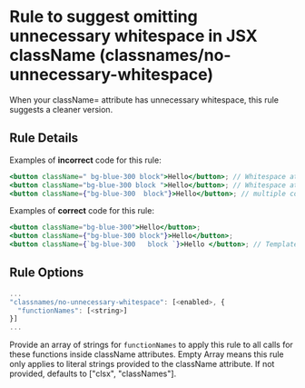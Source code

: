# Rule to suggest omitting unnecessary whitespace in JSX className (classnames/no-unnecessary-whitespace)

When your className= attribute has unnecessary whitespace, this rule suggests a cleaner version.

## Rule Details

Examples of **incorrect** code for this rule:

```jsx
<button className=" bg-blue-300 block">Hello</button>; // Whitespace at beginning
<button className="bg-blue-300 block ">Hello</button>; // Whitespace at end
<button className={"bg-blue-300  block"}>Hello</button>; // multiple consecutive whitespace chars
```

Examples of **correct** code for this rule:

```jsx
<button className="bg-blue-300">Hello</button>;
<button className={"bg-blue-300 block"}>Hello</button>;
<button className={`bg-blue-300   block `}>Hello </button>; // Template literals are ignored
```

## Rule Options

```js
...
"classnames/no-unnecessary-whitespace": [<enabled>, {
  "functionNames": [<string>]
}]
...
```

Provide an array of strings for `functionNames` to apply this rule to all calls for these functions inside className attributes. Empty Array means this rule only applies to literal strings provided to the className attribute. If not provided, defaults to ["clsx", "classNames"].
